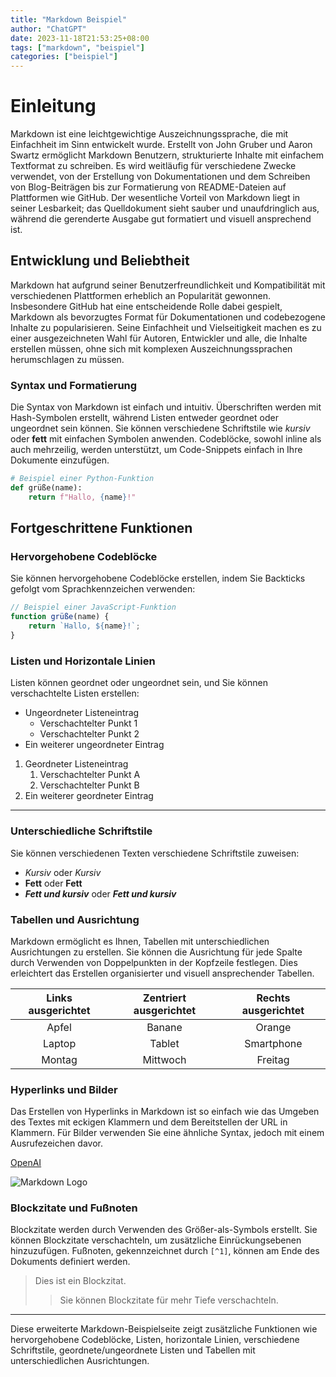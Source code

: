 ```yaml
---
title: "Markdown Beispiel"
author: "ChatGPT"
date: 2023-11-18T21:53:25+08:00
tags: ["markdown", "beispiel"]
categories: ["beispiel"]
---
```


# Einleitung

Markdown ist eine leichtgewichtige Auszeichnungssprache, die mit Einfachheit im Sinn entwickelt wurde. Erstellt von John Gruber und Aaron Swartz ermöglicht Markdown Benutzern, strukturierte Inhalte mit einfachem Textformat zu schreiben. Es wird weitläufig für verschiedene Zwecke verwendet, von der Erstellung von Dokumentationen und dem Schreiben von Blog-Beiträgen bis zur Formatierung von README-Dateien auf Plattformen wie GitHub. Der wesentliche Vorteil von Markdown liegt in seiner Lesbarkeit; das Quelldokument sieht sauber und unaufdringlich aus, während die gerenderte Ausgabe gut formatiert und visuell ansprechend ist.

## Entwicklung und Beliebtheit

Markdown hat aufgrund seiner Benutzerfreundlichkeit und Kompatibilität mit verschiedenen Plattformen erheblich an Popularität gewonnen. Insbesondere GitHub hat eine entscheidende Rolle dabei gespielt, Markdown als bevorzugtes Format für Dokumentationen und codebezogene Inhalte zu popularisieren. Seine Einfachheit und Vielseitigkeit machen es zu einer ausgezeichneten Wahl für Autoren, Entwickler und alle, die Inhalte erstellen müssen, ohne sich mit komplexen Auszeichnungssprachen herumschlagen zu müssen.

### Syntax und Formatierung

Die Syntax von Markdown ist einfach und intuitiv. Überschriften werden mit Hash-Symbolen erstellt, während Listen entweder geordnet oder ungeordnet sein können. Sie können verschiedene Schriftstile wie *kursiv* oder **fett** mit einfachen Symbolen anwenden. Codeblöcke, sowohl inline als auch mehrzeilig, werden unterstützt, um Code-Snippets einfach in Ihre Dokumente einzufügen.

```python
# Beispiel einer Python-Funktion
def grüße(name):
    return f"Hallo, {name}!"
```

## Fortgeschrittene Funktionen

### Hervorgehobene Codeblöcke

Sie können hervorgehobene Codeblöcke erstellen, indem Sie Backticks gefolgt vom Sprachkennzeichen verwenden:

```javascript
// Beispiel einer JavaScript-Funktion
function grüße(name) {
    return `Hallo, ${name}!`;
}
```

### Listen und Horizontale Linien

Listen können geordnet oder ungeordnet sein, und Sie können verschachtelte Listen erstellen:

- Ungeordneter Listeneintrag
  - Verschachtelter Punkt 1
  - Verschachtelter Punkt 2
- Ein weiterer ungeordneter Eintrag

1. Geordneter Listeneintrag
   1. Verschachtelter Punkt A
   2. Verschachtelter Punkt B
2. Ein weiterer geordneter Eintrag

---

### Unterschiedliche Schriftstile

Sie können verschiedenen Texten verschiedene Schriftstile zuweisen:

- *Kursiv* oder _Kursiv_
- **Fett** oder __Fett__
- ***Fett und kursiv*** oder ___Fett und kursiv___

### Tabellen und Ausrichtung

Markdown ermöglicht es Ihnen, Tabellen mit unterschiedlichen Ausrichtungen zu erstellen. Sie können die Ausrichtung für jede Spalte durch Verwenden von Doppelpunkten in der Kopfzeile festlegen. Dies erleichtert das Erstellen organisierter und visuell ansprechender Tabellen.

| Links ausgerichtet | Zentriert ausgerichtet | Rechts ausgerichtet |
|:-------------------:|:----------------------:|:-------------------:|
| Apfel              | Banane                | Orange              |
| Laptop             | Tablet                | Smartphone          |
| Montag             | Mittwoch               | Freitag             |

### Hyperlinks und Bilder

Das Erstellen von Hyperlinks in Markdown ist so einfach wie das Umgeben des Textes mit eckigen Klammern und dem Bereitstellen der URL in Klammern. Für Bilder verwenden Sie eine ähnliche Syntax, jedoch mit einem Ausrufezeichen davor.

[OpenAI](https://www.openai.com/)

![Markdown Logo](https://markdown-here.com/img/icon256.png)

### Blockzitate und Fußnoten

Blockzitate werden durch Verwenden des Größer-als-Symbols erstellt. Sie können Blockzitate verschachteln, um zusätzliche Einrückungsebenen hinzuzufügen. Fußnoten, gekennzeichnet durch `[^1]`, können am Ende des Dokuments definiert werden.

> Dies ist ein Blockzitat.
>> Sie können Blockzitate für mehr Tiefe verschachteln.

[^1]: Dies ist eine Fußnote.

---

Diese erweiterte Markdown-Beispielseite zeigt zusätzliche Funktionen wie hervorgehobene Codeblöcke, Listen, horizontale Linien, verschiedene Schriftstile, geordnete/ungeordnete Listen und Tabellen mit unterschiedlichen Ausrichtungen.